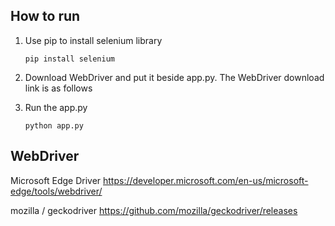 ## How to run
1. Use pip to install selenium library
    ```
    pip install selenium
    ```
2. Download WebDriver and put it beside app.py. The WebDriver download link is as follows 

3. Run the app.py
    ```
    python app.py
    ```

## WebDriver

Microsoft Edge Driver
https://developer.microsoft.com/en-us/microsoft-edge/tools/webdriver/

mozilla / geckodriver
https://github.com/mozilla/geckodriver/releases